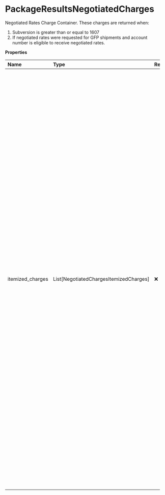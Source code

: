 # PackageResultsNegotiatedCharges

Negotiated Rates Charge Container. These charges are returned when:

1. Subversion is greater than or equal to 1607
2. If negotiated rates were requested for GFP shipments and account number is eligible to receive negotiated rates.

**Properties**

| Name             | Type                                   | Required | Description                                                                                                                                                                                                                                                                                                                                                                                                                                                                                                                                                                                                                                                                             |
| :--------------- | :------------------------------------- | :------- | :-------------------------------------------------------------------------------------------------------------------------------------------------------------------------------------------------------------------------------------------------------------------------------------------------------------------------------------------------------------------------------------------------------------------------------------------------------------------------------------------------------------------------------------------------------------------------------------------------------------------------------------------------------------------------------------- |
| itemized_charges | List[NegotiatedChargesItemizedCharges] | ❌       | Negotiated Itemized Accessorial and SurCharges. Negotiated itemized charges are only returned for certain contract-only shipments as well as Worldwide Express Freight, Ground Freight Pricing, and Hazmat movements. Negotiated Itemized Accessorial and Sur Charges are returned only when the subversion element is present and greater than or equal to 1607. Package level itemized charges are only returned for US domestic movements **NOTE:** For versions >= v2403, this element will always be returned as an array. For requests using versions < v2403, this element will be returned as an array if there is more than one object and a single object if there is only 1. |

<!-- This file was generated by liblab | https://liblab.com/ -->
